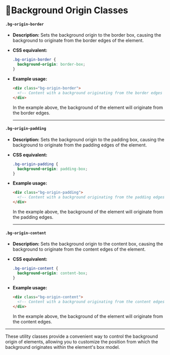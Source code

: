 # 🔸Background Origin Classes

#### **`.bg-origin-border`**

- **Description:** Sets the background origin to the border box, causing the background to originate from the border edges of the element.
- **CSS equivalent:**
    ```css
    .bg-origin-border {
      background-origin: border-box;
    }
    ```
- **Example usage:**
    ```html
    <div class="bg-origin-border">
      <!-- Content with a background originating from the border edges -->
    </div>
    ```
    In the example above, the background of the element will originate from the border edges.

    ---

#### **`.bg-origin-padding`**

- **Description:** Sets the background origin to the padding box, causing the background to originate from the padding edges of the element.
- **CSS equivalent:**
    ```css
    .bg-origin-padding {
      background-origin: padding-box;
    }
    ```
- **Example usage:**
    ```html
    <div class="bg-origin-padding">
      <!-- Content with a background originating from the padding edges -->
    </div>
    ```
    In the example above, the background of the element will originate from the padding edges.

    ---

#### **`.bg-origin-content`**

- **Description:** Sets the background origin to the content box, causing the background to originate from the content edges of the element.

- **CSS equivalent:**
    ```css
    .bg-origin-content {
      background-origin: content-box;
    }
    ```
- **Example usage:**
    ```html
    <div class="bg-origin-content">
      <!-- Content with a background originating from the content edges -->
    </div>
    ```
    In the example above, the background of the element will originate from the content edges.

---    

These utility classes provide a convenient way to control the background origin of elements, allowing you to customize the position from which the background originates within the element's box model.